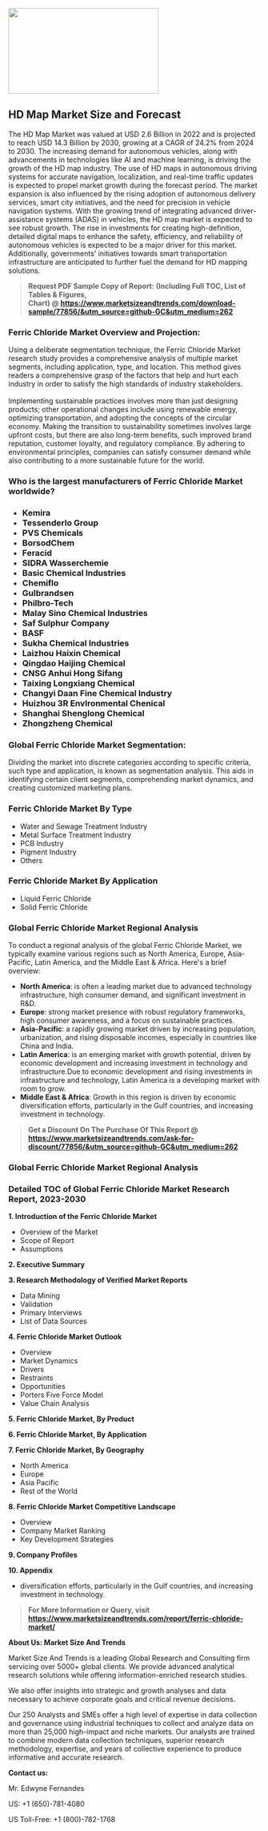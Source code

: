 <p><img class="alignnone size-medium wp-image-20088" src="https://ffe5etoiles.com/wp-content/uploads/2024/12/MST1-300x171.png" alt="" width="300" height="171" /></p><h2>HD Map Market Size and Forecast</h2><p>The HD Map Market was valued at USD 2.6 Billion in 2022 and is projected to reach USD 14.3 Billion by 2030, growing at a CAGR of 24.2% from 2024 to 2030. The increasing demand for autonomous vehicles, along with advancements in technologies like AI and machine learning, is driving the growth of the HD map industry. The use of HD maps in autonomous driving systems for accurate navigation, localization, and real-time traffic updates is expected to propel market growth during the forecast period. The market expansion is also influenced by the rising adoption of autonomous delivery services, smart city initiatives, and the need for precision in vehicle navigation systems. With the growing trend of integrating advanced driver-assistance systems (ADAS) in vehicles, the HD map market is expected to see robust growth. The rise in investments for creating high-definition, detailed digital maps to enhance the safety, efficiency, and reliability of autonomous vehicles is expected to be a major driver for this market. Additionally, governments' initiatives towards smart transportation infrastructure are anticipated to further fuel the demand for HD mapping solutions.</p></p><blockquote id="" class=""><strong>Request PDF Sample Copy of Report: (Including Full TOC, List of Tables &amp; Figures, Chart)&nbsp;@&nbsp;<strong><a href="https://www.marketsizeandtrends.com/download-sample/77856/&utm_source=github-GC&utm_medium=262" target="_blank">https://www.marketsizeandtrends.com/download-sample/77856/&utm_source=github-GC&utm_medium=262</a></strong></strong></blockquote><h3 id="" class="">Ferric Chloride Market&nbsp;Overview and Projection:</h3><p id="" class="">Using a deliberate segmentation technique, the Ferric Chloride Market research study provides a comprehensive analysis of multiple market segments, including application, type, and location. This method gives readers a comprehensive grasp of the factors that help and hurt each industry in order to satisfy the high standards of industry stakeholders. <br /> <br />Implementing sustainable practices involves more than just designing products; other operational changes include using renewable energy, optimizing transportation, and adopting the concepts of the circular economy. Making the transition to sustainability sometimes involves large upfront costs, but there are also long-term benefits, such improved brand reputation, customer loyalty, and regulatory compliance. By adhering to environmental principles, companies can satisfy consumer demand while also contributing to a more sustainable future for the world.</p><h3 id="" class="">Who is the largest manufacturers of&nbsp;Ferric Chloride Market worldwide?</h3><h3 class=""><p><ul><li>Kemira </li><li> Tessenderlo Group </li><li> PVS Chemicals </li><li> BorsodChem </li><li> Feracid </li><li> SIDRA Wasserchemie </li><li> Basic Chemical Industries </li><li> Chemiflo </li><li> Gulbrandsen </li><li> Philbro-Tech </li><li> Malay Sino Chemical Industries </li><li> Saf Sulphur Company </li><li> BASF </li><li> Sukha Chemical Industries </li><li> Laizhou Haixin Chemical </li><li> Qingdao Haijing Chemical </li><li> CNSG Anhui Hong Sifang </li><li> Taixing Longxiang Chemical </li><li> Changyi Daan Fine Chemical Industry </li><li> Huizhou 3R Envlronmental Chenical </li><li> Shanghai Shenglong Chemical </li><li> Zhongzheng Chemical</li></ul></p></h3><h3 id="" class="">Global&nbsp;Ferric Chloride Market Segmentation:</h3><p id="" class="">Dividing the market into discrete categories according to specific criteria, such type and application, is known as segmentation analysis. This aids in identifying certain client segments, comprehending market dynamics, and creating customized marketing plans.</p><h3 id="" class="">Ferric Chloride Market&nbsp;By Type</h3><p><p><ul><li>Water and Sewage Treatment Industry</li><li> Metal Surface Treatment Industry</li><li> PCB Industry</li><li> Pigment Industry</li><li> Others</p></li></ul></p></p><h3 id="" class="">Ferric Chloride Market&nbsp;By Application</h3><p class=""><p><ul><li>Liquid Ferric Chloride</li><li> Solid Ferric Chloride</li></ul></p></p><h3 id="" class="">Global Ferric Chloride Market Regional Analysis</h3><p id="" class="">To conduct a regional analysis of the global Ferric Chloride Market, we typically examine various regions such as North America, Europe, Asia-Pacific, Latin America, and the Middle East &amp; Africa. Here's a brief overview:</p><ul><li><strong>North America</strong>: is often a leading market due to advanced technology infrastructure, high consumer demand, and significant investment in R&amp;D.</li><li><strong>Europe</strong>: strong market presence with robust regulatory frameworks, high consumer awareness, and a focus on sustainable practices.</li><li><strong>Asia-Pacific</strong>: a rapidly growing market driven by increasing population, urbanization, and rising disposable incomes, especially in countries like China and India.</li><li><strong>Latin America</strong>: is an emerging market with growth potential, driven by economic development and increasing investment in technology and infrastructure.Due to economic development and rising investments in infrastructure and technology, Latin America is a developing market with room to grow.</li><li><strong>Middle East &amp; Africa</strong>: Growth in this region is driven by economic diversification efforts, particularly in the Gulf countries, and increasing investment in technology.</li></ul><blockquote id="" class=""><strong>Get a Discount On The Purchase Of This Report @ <strong><a href="https://www.marketsizeandtrends.com/ask-for-discount/77856/&utm_source=github-GC&utm_medium=262" target="_blank">https://www.marketsizeandtrends.com/ask-for-discount/77856/&utm_source=github-GC&utm_medium=262</a></strong></strong></blockquote><h3 id="" class="">Global Ferric Chloride Market Regional Analysis</h3><h3 id="" class="">Detailed TOC of Global Ferric Chloride Market Research Report, 2023-2030</h3><p id="" class=""><strong>1. Introduction of the Ferric Chloride Market</strong></p><ul><li>Overview of the Market</li><li>Scope of Report</li><li>Assumptions</li></ul><p id="" class=""><strong>2. Executive Summary</strong></p><p id="" class=""><strong>3. Research Methodology of Verified Market Reports</strong></p><ul><li>Data Mining</li><li>Validation</li><li>Primary Interviews</li><li>List of Data Sources</li></ul><p id="" class=""><strong>4. Ferric Chloride Market Outlook</strong></p><ul><li>Overview</li><li>Market Dynamics</li><li>Drivers</li><li>Restraints</li><li>Opportunities</li><li>Porters Five Force Model</li><li>Value Chain Analysis</li></ul><p id="" class=""><strong>5. Ferric Chloride Market, By Product</strong></p><p id="" class=""><strong>6. Ferric Chloride Market, By Application</strong></p><p id="" class=""><strong>7. Ferric Chloride Market, By Geography</strong></p><ul><li>North America</li><li>Europe</li><li>Asia Pacific</li><li>Rest of the World</li></ul><p id="" class=""><strong>8. Ferric Chloride Market Competitive Landscape</strong></p><ul><li>Overview</li><li>Company Market Ranking</li><li>Key Development Strategies</li></ul><p id="" class=""><strong>9. Company Profiles</strong></p><p id="" class=""><strong>10. Appendix</strong></p><ul><li>diversification efforts, particularly in the Gulf countries, and increasing investment in technology.</li></ul><blockquote id="" class=""><strong>For More Information or Query, visit <strong><strong><a href="https://www.marketsizeandtrends.com/report/ferric-chloride-market/" target="_blank">https://www.marketsizeandtrends.com/report/ferric-chloride-market/</a></strong></strong></strong></blockquote><p id="" class=""><strong>About Us: Market Size And Trends</strong></p><p id="" class="">Market Size And Trends is a leading Global Research and Consulting firm servicing over 5000+ global clients. We provide advanced analytical research solutions while offering information-enriched research studies.</p><p id="" class="">We also offer insights into strategic and growth analyses and data necessary to achieve corporate goals and critical revenue decisions.</p><p id="" class="">Our 250 Analysts and SMEs offer a high level of expertise in data collection and governance using industrial techniques to collect and analyze data on more than 25,000 high-impact and niche markets. Our analysts are trained to combine modern data collection techniques, superior research methodology, expertise, and years of collective experience to produce informative and accurate research.</p><p id="" class=""><strong>Contact us:</strong></p><p id="" class="">Mr. Edwyne Fernandes</p><p id="" class="">US: +1 (650)-781-4080</p><p id="" class="">US Toll-Free: +1 (800)-782-1768</p>
